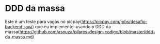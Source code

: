 # DDD da massa

Este é um teste para vagas no picpay(https://picpay.com/jobs/desafio-backend-java) que eu implementei usando o DDD da massa(https://github.com/asouza/pilares-design-codigo/blob/master/ddd-da-massa.md) 